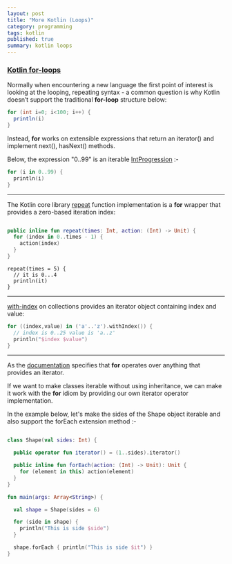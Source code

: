 ```yaml
---
layout: post
title: "More Kotlin (Loops)"
category: programming
tags: kotlin
published: true
summary: kotlin loops
---
```


### [Kotlin for-loops](https://kotlinlang.org/docs/reference/control-flow.html#for-loops)

Normally when encountering a new language the first point of interest is looking at the looping, repeating syntax - a common question is why Kotlin doesn’t support the traditional **for-loop** structure below:

``` java
for (int i=0; i<100; i++) {
  println(i)
}
```

Instead, **for** works on extensible expressions that return an iterator() and implement next(), hasNext() methods.

Below, the expression "0..99" is an iterable [IntProgression](https://kotlinlang.org/api/latest/jvm/stdlib/kotlin.ranges/-int-progression/) :-

```  kotlin
for (i in 0..99) {
  println(i)
}
```
---

The Kotlin core library [repeat](https://kotlinlang.org/api/latest/jvm/stdlib/kotlin/repeat.html) function implementation is a **for** wrapper that provides a zero-based iteration index:

``` kotlin 

public inline fun repeat(times: Int, action: (Int) -> Unit) {
  for (index in 0..times - 1) {
    action(index)
  }
}
```

```
repeat(times = 5) {
  // it is 0...4
  println(it)
}
```
---

[with-index](https://kotlinlang.org/api/latest/jvm/stdlib/kotlin.collections/with-index.html) on collections provides an iterator object containing index and value: 

``` kotlin
for ((index,value) in ('a'..'z').withIndex()) {
  // index is 0..25 value is 'a..z'
  println("$index $value")
}
```

---

As the [documentation](https://kotlinlang.org/docs/reference/control-flow.html#for-loops) specifies that **for** operates over anything that provides an iterator.

If we want to make classes iterable without using inheritance, we can make it work with the **for** idiom by providing our own iterator operator implementation.

In the example below, let's make the sides of the Shape object iterable and also support the forEach extension method :-

``` kotlin

class Shape(val sides: Int) {

  public operator fun iterator() = (1..sides).iterator() 

  public inline fun forEach(action: (Int) -> Unit): Unit {
    for (element in this) action(element)
  }
}

fun main(args: Array<String>) {

  val shape = Shape(sides = 6)

  for (side in shape) {
    println("This is side $side")
  }

  shape.forEach { println("This is side $it") }
}

```
